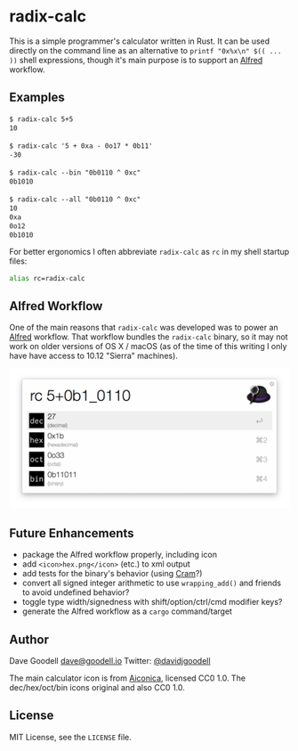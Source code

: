 # radix-calc

This is a simple programmer's calculator written in Rust.  It can be used
directly on the command line as an alternative to `printf "0x%x\n" $(( ... ))`
shell expressions, though it's main purpose is to support an
[Alfred](https://www.alfredapp.com/) workflow.

## Examples

```
$ radix-calc 5+5
10

$ radix-calc '5 + 0xa - 0o17 * 0b11'
-30

$ radix-calc --bin "0b0110 ^ 0xc"
0b1010

$ radix-calc --all "0b0110 ^ 0xc"
10
0xa
0o12
0b1010
```

For better ergonomics I often abbreviate `radix-calc` as `rc` in my shell
startup files:

```sh
alias rc=radix-calc
```

## Alfred Workflow

One of the main reasons that `radix-calc` was developed was to power an
[Alfred](https://www.alfredapp.com/) workflow.  That workflow bundles the
`radix-calc` binary, so it may not work on older versions of OS X / macOS (as
of the time of this writing I only have have access to 10.12 "Sierra"
machines).

![Alfred Workflow screenshot "5+0b1_0110"](img/radix-calc-alfred1.png)

## Future Enhancements

- package the Alfred workflow properly, including icon
- add `<icon>hex.png</icon>` (etc.) to xml output
- add tests for the binary's behavior (using [Cram](https://bitheap.org/cram/)?)
- convert all signed integer arithmetic to use `wrapping_add()` and friends to
  avoid undefined behavior?
- toggle type width/signedness with shift/option/ctrl/cmd modifier keys?
- generate the Alfred workflow as a `cargo` command/target

## Author

Dave Goodell <dave@goodell.io>
Twitter: [@davidjgoodell](https://twitter.com/davidjgoodell)

The main calculator icon is from
[Aiconica](http://aiconica.net/search/Calculator), licensed CC0 1.0.  The
dec/hex/oct/bin icons original and also CC0 1.0.

## License

MIT License, see the `LICENSE` file.
